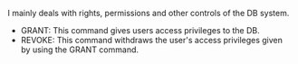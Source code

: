 I mainly deals with rights, permissions and other controls of the DB system.

- GRANT: This command gives users access privileges to the DB.
- REVOKE: This command withdraws the user's access privileges given by using the GRANT command.